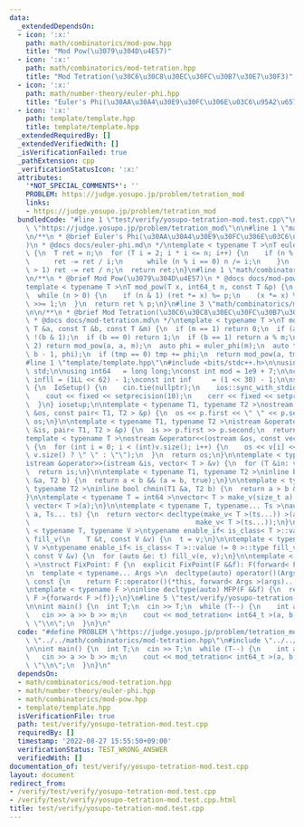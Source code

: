 ```yaml
---
data:
  _extendedDependsOn:
  - icon: ':x:'
    path: math/combinatorics/mod-pow.hpp
    title: "Mod Pow(\u3079\u304D\u4E57)"
  - icon: ':x:'
    path: math/combinatorics/mod-tetration.hpp
    title: "Mod Tetration(\u30C6\u30C8\u30EC\u30FC\u30B7\u30E7\u30F3)"
  - icon: ':x:'
    path: math/number-theory/euler-phi.hpp
    title: "Euler's Phi(\u30AA\u30A4\u30E9\u30FC\u306E\u03C6\u95A2\u6570)"
  - icon: ':x:'
    path: template/template.hpp
    title: template/template.hpp
  _extendedRequiredBy: []
  _extendedVerifiedWith: []
  _isVerificationFailed: true
  _pathExtension: cpp
  _verificationStatusIcon: ':x:'
  attributes:
    '*NOT_SPECIAL_COMMENTS*': ''
    PROBLEM: https://judge.yosupo.jp/problem/tetration_mod
    links:
    - https://judge.yosupo.jp/problem/tetration_mod
  bundledCode: "#line 1 \"test/verify/yosupo-tetration-mod.test.cpp\"\n#define PROBLEM\
    \ \"https://judge.yosupo.jp/problem/tetration_mod\"\n\n#line 1 \"math/number-theory/euler-phi.hpp\"\
    \n/**\n * @brief Euler's Phi(\u30AA\u30A4\u30E9\u30FC\u306E\u03C6\u95A2\u6570\
    )\n * @docs docs/euler-phi.md\n */\ntemplate < typename T >\nT euler_phi(T n)\
    \ {\n  T ret = n;\n  for (T i = 2; i * i <= n; i++) {\n    if (n % i == 0) {\n\
    \      ret -= ret / i;\n      while (n % i == 0) n /= i;\n    }\n  }\n  if (n\
    \ > 1) ret -= ret / n;\n  return ret;\n}\n#line 1 \"math/combinatorics/mod-pow.hpp\"\
    \n/**\n * @brief Mod Pow(\u3079\u304D\u4E57)\n * @docs docs/mod-pow.md\n */\n\
    template < typename T >\nT mod_pow(T x, int64_t n, const T &p) {\n  T ret = 1;\n\
    \  while (n > 0) {\n    if (n & 1) (ret *= x) %= p;\n    (x *= x) %= p;\n    n\
    \ >>= 1;\n  }\n  return ret % p;\n}\n#line 3 \"math/combinatorics/mod-tetration.hpp\"\
    \n\n/**\n * @brief Mod Tetration(\u30C6\u30C8\u30EC\u30FC\u30B7\u30E7\u30F3)\n\
    \ * @docs docs/mod-tetration.md\n */\ntemplate < typename T >\nT mod_tetration(const\
    \ T &a, const T &b, const T &m) {\n  if (m == 1) return 0;\n  if (a == 0) return\
    \ !(b & 1);\n  if (b == 0) return 1;\n  if (b == 1) return a % m;\n  if (b ==\
    \ 2) return mod_pow(a, a, m);\n  auto phi = euler_phi(m);\n  auto tmp = mod_tetration(a,\
    \ b - 1, phi);\n  if (tmp == 0) tmp += phi;\n  return mod_pow(a, tmp, m);\n}\n\
    #line 1 \"template/template.hpp\"\n#include <bits/stdc++.h>\n\nusing namespace\
    \ std;\n\nusing int64   = long long;\nconst int mod = 1e9 + 7;\n\nconst int64\
    \ infll = (1LL << 62) - 1;\nconst int inf     = (1 << 30) - 1;\n\nstruct IoSetup\
    \ {\n  IoSetup() {\n    cin.tie(nullptr);\n    ios::sync_with_stdio(false);\n\
    \    cout << fixed << setprecision(10);\n    cerr << fixed << setprecision(10);\n\
    \  }\n} iosetup;\n\ntemplate < typename T1, typename T2 >\nostream &operator<<(ostream\
    \ &os, const pair< T1, T2 > &p) {\n  os << p.first << \" \" << p.second;\n  return\
    \ os;\n}\n\ntemplate < typename T1, typename T2 >\nistream &operator>>(istream\
    \ &is, pair< T1, T2 > &p) {\n  is >> p.first >> p.second;\n  return is;\n}\n\n\
    template < typename T >\nostream &operator<<(ostream &os, const vector< T > &v)\
    \ {\n  for (int i = 0; i < (int)v.size(); i++) {\n    os << v[i] << (i + 1 !=\
    \ v.size() ? \" \" : \"\");\n  }\n  return os;\n}\n\ntemplate < typename T >\n\
    istream &operator>>(istream &is, vector< T > &v) {\n  for (T &in: v) is >> in;\n\
    \  return is;\n}\n\ntemplate < typename T1, typename T2 >\ninline bool chmax(T1\
    \ &a, T2 b) {\n  return a < b && (a = b, true);\n}\n\ntemplate < typename T1,\
    \ typename T2 >\ninline bool chmin(T1 &a, T2 b) {\n  return a > b && (a = b, true);\n\
    }\n\ntemplate < typename T = int64 >\nvector< T > make_v(size_t a) {\n  return\
    \ vector< T >(a);\n}\n\ntemplate < typename T, typename... Ts >\nauto make_v(size_t\
    \ a, Ts... ts) {\n  return vector< decltype(make_v< T >(ts...)) >(a,\n       \
    \                                         make_v< T >(ts...));\n}\n\ntemplate\
    \ < typename T, typename V >\ntypename enable_if< is_class< T >::value == 0 >::type\
    \ fill_v(\n    T &t, const V &v) {\n  t = v;\n}\n\ntemplate < typename T, typename\
    \ V >\ntypename enable_if< is_class< T >::value != 0 >::type fill_v(\n    T &t,\
    \ const V &v) {\n  for (auto &e: t) fill_v(e, v);\n}\n\ntemplate < typename F\
    \ >\nstruct FixPoint: F {\n  explicit FixPoint(F &&f): F(forward< F >(f)) {}\n\
    \n  template < typename... Args >\n  decltype(auto) operator()(Args &&...args)\
    \ const {\n    return F::operator()(*this, forward< Args >(args)...);\n  }\n};\n\
    \ntemplate < typename F >\ninline decltype(auto) MFP(F &&f) {\n  return FixPoint<\
    \ F >{forward< F >(f)};\n}\n#line 5 \"test/verify/yosupo-tetration-mod.test.cpp\"\
    \n\nint main() {\n  int T;\n  cin >> T;\n  while (T--) {\n    int a, b, m;\n \
    \   cin >> a >> b >> m;\n    cout << mod_tetration< int64_t >(a, b, m) % m <<\
    \ \"\\n\";\n  }\n}\n"
  code: "#define PROBLEM \"https://judge.yosupo.jp/problem/tetration_mod\"\n\n#include\
    \ \"../../math/combinatorics/mod-tetration.hpp\"\n#include \"../../template/template.hpp\"\
    \n\nint main() {\n  int T;\n  cin >> T;\n  while (T--) {\n    int a, b, m;\n \
    \   cin >> a >> b >> m;\n    cout << mod_tetration< int64_t >(a, b, m) % m <<\
    \ \"\\n\";\n  }\n}\n"
  dependsOn:
  - math/combinatorics/mod-tetration.hpp
  - math/number-theory/euler-phi.hpp
  - math/combinatorics/mod-pow.hpp
  - template/template.hpp
  isVerificationFile: true
  path: test/verify/yosupo-tetration-mod.test.cpp
  requiredBy: []
  timestamp: '2022-08-27 15:55:50+09:00'
  verificationStatus: TEST_WRONG_ANSWER
  verifiedWith: []
documentation_of: test/verify/yosupo-tetration-mod.test.cpp
layout: document
redirect_from:
- /verify/test/verify/yosupo-tetration-mod.test.cpp
- /verify/test/verify/yosupo-tetration-mod.test.cpp.html
title: test/verify/yosupo-tetration-mod.test.cpp
---
```

